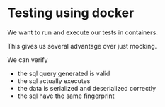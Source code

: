 # Testing using docker

We want to run and execute our tests in containers.

This gives us several advantage over just mocking.

We can verify
- the sql query generated is valid
- the sql actually executes
- the data is serialized and deserialized correctly
- the sql have the same fingerprint
